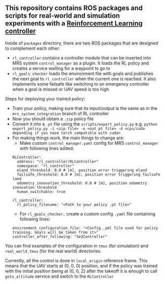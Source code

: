 ## This repository contains ROS packages and scripts for real-world and simulation experiments with a [Reinforcement Learning controller](https://mrs.felk.cvut.cz/gitlab/agile-flight/flightsim)

Inside of `packages` directory, there are two ROS packages that are designed to complement each other:
* `rl_controller` contains a controller module that can be inserted into MRS system `control_manager` as a plugin. It loads the RL policy and creates a service waiting for a waypoint to go to
* `rl_goals_checker` loads the environment file with goals and publishes the next goal to `rl_controller` when the current one is reached. It also implements some failsafe like switching to an emergency controller when a goal is missed or UAV speed is too high


Steps for deploying your trained policy:
* Train your policy, making sure that its input/output is the same as in the `mrs_system_integration` branch of RL controller
* Now you should obtain a `.zip` policy file
* Convert it into a `.pt` file using the `scripts/export_policy.py` e.g. `python export_policy.py -i <zip file> -o <out pt file> -d <cpu/cuda depending if you have torch compatible with cuda>`
* For making things work, the main things to change are:
  * Make custom `control_manager.yaml` config for MRS `control_manager` with following lines added:
  ```
  RLController:
    address: "rl_controller/RLController"
    namespace: "rl_controller"
    eland_threshold: 0.0 # [m], position error triggering eland
    failsafe_threshold: 0.0 # [m], position error triggering failsafe land
    odometry_innovation_threshold: 0.0 # [m], position odometry innovation threshold
    human_switchable: true
  
  rl_controller:
    rl_policy_filename: "<Path to your policy .pt file>"
  ```
  * For `rl_goals_checker,` create a custom config `.yaml` file containing following lines:
  ```
  environment_configuration_file: "<Config .yml file used for policy training. Goals will be taken from it>"
  controller_after_following: "Se3Controller"
  ```

You can find examples of the configuration in `tmux` (for simulation) and `real_world_tmux` (for the real world) directories.

Currently, all the control is done in `local_origin` reference frame. This means that the UAV starts at (0, 0, 0) position, and if the policy was trained with the initial position being at (0, 0, Z) after the takeoff it is enough to call `goto_altitude` service and switch to the `RLController`  
